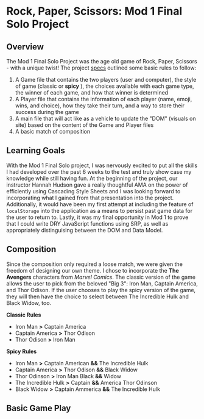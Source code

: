 # Rock, Paper, Scissors: Mod 1 Final Solo Project

## Overview 

The Mod 1 Final Solo Project was the age old game of Rock, Paper, Scissors - with a unique twist! The project [specs](https://frontend.turing.edu/projects/module-1/rock-paper-scissors-solo.html) outlined some basic rules to follow:

1. A Game file that contains the two players (user and computer), the style of game (classic or **spicy** ), the choices available with each game type, the winner of each game, and how that winner is determined
2. A Player file that contains the information of each player (name, emoji, wins, and choice), how they take their turn, and a way to store their success during the game
3. A main file that will act like as a vehicle to update the "DOM" (visuals on site) based on the content of the Game and Player files
4. A basic match of composition

## Learning Goals

With the Mod 1 Final Solo project, I was nervously excited to put all the skills I had developed over the past 6 weeks to the test and truly show case my knowledge while still having fun. At the beginning of the project, our instructor Hannah Hudson gave a really thoughtful AMA on the power of efficiently using Cascading Style Sheets and I was looking forward to incorporating what I gained from that presentation into the project. Additionally, it would have been my first attempt at including the feature of ```localStorage``` into the application as a means to persist past game data for the user to return to. Lastly, it was my final opportunity in Mod 1 to prove that I could write DRY JavaScript functions using SRP, as well as appropriately distinguising between the DOM and Data Model.

## Composition

Since the composition only required a loose match, we were given the freedom of designing our own theme. I chose to incorporate the **The Avengers** characters from *Marvel Comics*. The classic version of the game allows the user to pick from the beloved "Big 3": Iron Man, Captain America, and Thor Odison. If the user chooses to play the spicy version of the game, they will then have the choice to select between The Incredible Hulk and Black Widow, too.

**Classic Rules**
- Iron Man **>** Captain America
- Captain America **>** Thor Odison
- Thor Odison **>** Iron Man

**Spicy Rules**
- Iron Man **>** Captain American **&&** The Incredible Hulk
- Captain America **>** Thor Odison **&&** Black Widow
- Thor Odinson **>** Iron Man  Black **&&** Widow
- The Incredible Hulk **>** Captain **&&** America Thor Odinson
- Black Widow **>** Captain Ammerica **&&** The Incredible Hulk

## Basic Game Play

